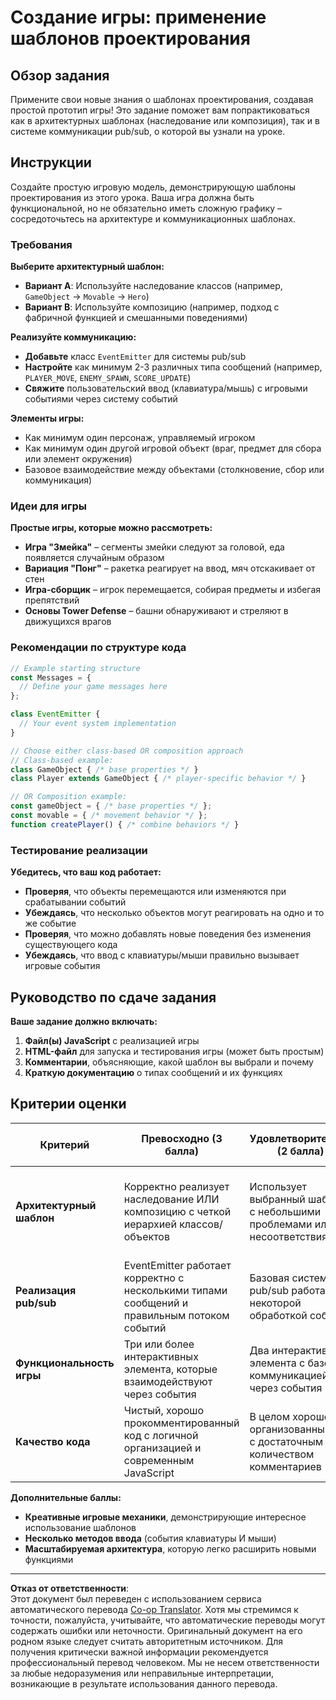 <!--
CO_OP_TRANSLATOR_METADATA:
{
  "original_hash": "c8fc39a014d08247c082878122e2ba73",
  "translation_date": "2025-10-22T22:30:26+00:00",
  "source_file": "6-space-game/1-introduction/assignment.md",
  "language_code": "ru"
}
-->
# Создание игры: применение шаблонов проектирования

## Обзор задания

Примените свои новые знания о шаблонах проектирования, создавая простой прототип игры! Это задание поможет вам попрактиковаться как в архитектурных шаблонах (наследование или композиция), так и в системе коммуникации pub/sub, о которой вы узнали на уроке.

## Инструкции

Создайте простую игровую модель, демонстрирующую шаблоны проектирования из этого урока. Ваша игра должна быть функциональной, но не обязательно иметь сложную графику – сосредоточьтесь на архитектуре и коммуникационных шаблонах.

### Требования

**Выберите архитектурный шаблон:**
- **Вариант A**: Используйте наследование классов (например, `GameObject` → `Movable` → `Hero`)
- **Вариант B**: Используйте композицию (например, подход с фабричной функцией и смешанными поведениями)

**Реализуйте коммуникацию:**
- **Добавьте** класс `EventEmitter` для системы pub/sub
- **Настройте** как минимум 2-3 различных типа сообщений (например, `PLAYER_MOVE`, `ENEMY_SPAWN`, `SCORE_UPDATE`)
- **Свяжите** пользовательский ввод (клавиатура/мышь) с игровыми событиями через систему событий

**Элементы игры:**
- Как минимум один персонаж, управляемый игроком
- Как минимум один другой игровой объект (враг, предмет для сбора или элемент окружения)
- Базовое взаимодействие между объектами (столкновение, сбор или коммуникация)

### Идеи для игры

**Простые игры, которые можно рассмотреть:**
- **Игра "Змейка"** – сегменты змейки следуют за головой, еда появляется случайным образом
- **Вариация "Понг"** – ракетка реагирует на ввод, мяч отскакивает от стен
- **Игра-сборщик** – игрок перемещается, собирая предметы и избегая препятствий
- **Основы Tower Defense** – башни обнаруживают и стреляют в движущихся врагов

### Рекомендации по структуре кода

```javascript
// Example starting structure
const Messages = {
  // Define your game messages here
};

class EventEmitter {
  // Your event system implementation
}

// Choose either class-based OR composition approach
// Class-based example:
class GameObject { /* base properties */ }
class Player extends GameObject { /* player-specific behavior */ }

// OR Composition example:
const gameObject = { /* base properties */ };
const movable = { /* movement behavior */ };
function createPlayer() { /* combine behaviors */ }
```

### Тестирование реализации

**Убедитесь, что ваш код работает:**
- **Проверяя**, что объекты перемещаются или изменяются при срабатывании событий
- **Убеждаясь**, что несколько объектов могут реагировать на одно и то же событие
- **Проверяя**, что можно добавлять новые поведения без изменения существующего кода
- **Убеждаясь**, что ввод с клавиатуры/мыши правильно вызывает игровые события

## Руководство по сдаче задания

**Ваше задание должно включать:**
1. **Файл(ы) JavaScript** с реализацией игры
2. **HTML-файл** для запуска и тестирования игры (может быть простым)
3. **Комментарии**, объясняющие, какой шаблон вы выбрали и почему
4. **Краткую документацию** о типах сообщений и их функциях

## Критерии оценки

| Критерий | Превосходно (3 балла) | Удовлетворительно (2 балла) | Требует улучшения (1 балл) |
|----------|-----------------------|-----------------------------|----------------------------|
| **Архитектурный шаблон** | Корректно реализует наследование ИЛИ композицию с четкой иерархией классов/объектов | Использует выбранный шаблон с небольшими проблемами или несоответствиями | Пытается использовать шаблон, но реализация имеет значительные проблемы |
| **Реализация pub/sub** | EventEmitter работает корректно с несколькими типами сообщений и правильным потоком событий | Базовая система pub/sub работает с некоторой обработкой событий | Система событий присутствует, но работает ненадежно |
| **Функциональность игры** | Три или более интерактивных элемента, которые взаимодействуют через события | Два интерактивных элемента с базовой коммуникацией через события | Один элемент реагирует на события или базовое взаимодействие |
| **Качество кода** | Чистый, хорошо прокомментированный код с логичной организацией и современным JavaScript | В целом хорошо организованный код с достаточным количеством комментариев | Код работает, но ему не хватает организации или четких комментариев |

**Дополнительные баллы:**
- **Креативные игровые механики**, демонстрирующие интересное использование шаблонов
- **Несколько методов ввода** (события клавиатуры И мыши)
- **Масштабируемая архитектура**, которую легко расширить новыми функциями

---

**Отказ от ответственности**:  
Этот документ был переведен с использованием сервиса автоматического перевода [Co-op Translator](https://github.com/Azure/co-op-translator). Хотя мы стремимся к точности, пожалуйста, учитывайте, что автоматические переводы могут содержать ошибки или неточности. Оригинальный документ на его родном языке следует считать авторитетным источником. Для получения критически важной информации рекомендуется профессиональный перевод человеком. Мы не несем ответственности за любые недоразумения или неправильные интерпретации, возникающие в результате использования данного перевода.